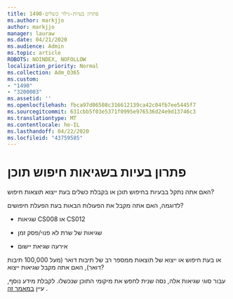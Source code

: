```yaml
---
title: 1490-פתרון בעיות-גילוי כשלים
ms.author: markjjo
author: markjjo
manager: lauraw
ms.date: 04/21/2020
ms.audience: Admin
ms.topic: article
ROBOTS: NOINDEX, NOFOLLOW
localization_priority: Normal
ms.collection: Adm_O365
ms.custom:
- "1490"
- "3200003"
ms.assetid: ''
ms.openlocfilehash: fbca97d06508c316612139ca42c04fb7ee5445f7
ms.sourcegitcommit: 631cbb5f03e5371f0995e976536d24e9d13746c3
ms.translationtype: MT
ms.contentlocale: he-IL
ms.lasthandoff: 04/22/2020
ms.locfileid: "43759585"
---
```

# <a name="troubleshoot-content-search-errors"></a>פתרון בעיות בשגיאות חיפוש תוכן

האם אתה נתקל בבעיות בחיפוש תוכן או בקבלת כשלים בעת ייצוא תוצאות חיפוש?

לדוגמה, האם אתה מקבל את הפעולות הבאות בעת הפעלת חיפושים?

- שגיאות CS008 או CS012

- שגיאות של שרת לא פנוי/פסק זמן

- אירעה שגיאת יישום

או בעת חיפוש או ייצוא של תוצאות ממספר רב של תיבות דואר (מעל 100,000 תיבות דואר), האם אתה מקבל שגיאות ייצוא?

עבור סוגי שגיאות אלה, נסה שנית לחפש את מיקומי התוכן שנכשלו. לקבלת מידע נוסף, עיין [במאמר זה](https://docs.microsoft.com/office365/securitycompliance/retry-failed-content-search) .

